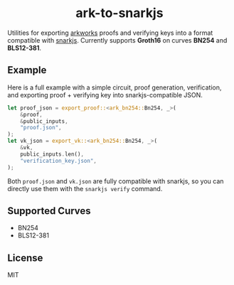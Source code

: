 # <h1 align="center"> ark-to-snarkjs </h1>

Utilities for exporting [arkworks](https://arkworks.rs/) proofs and verifying keys into a format compatible with [snarkjs](https://github.com/iden3/snarkjs).
Currently supports **Groth16** on curves **BN254** and **BLS12-381**.

## Example

Here is a full example with a simple circuit, proof generation, verification, and exporting proof + verifying key into snarkjs-compatible JSON.

```rust
let proof_json = export_proof::<ark_bn254::Bn254, _>(
    &proof,
    &public_inputs,
    "proof.json",
);
let vk_json = export_vk::<ark_bn254::Bn254, _>(
    &vk,
    public_inputs.len(),
    "verification_key.json",
);
```

Both `proof.json` and `vk.json` are fully compatible with snarkjs, so you can directly use them with the `snarkjs verify` command.

## Supported Curves

- BN254
- BLS12-381

## License

MIT

